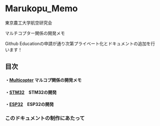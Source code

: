 # Marukopu_Memo

東京農工大学航空研究会

マルチコプター関係の開発メモ

Github Educationの申請が通り次第プライベート化とドキュメントの追加を行います！

## 目次

#### ・[Multicopter](documents/Multicopter/readme.md) マルコプ関係の開発メモ

#### ・[STM32](documents/STM32/readme.md)　STM32の開発

#### ・[ESP32](documents/ESP32/readme.md)　ESP32の開発

### このドキュメントの制作にあたって


